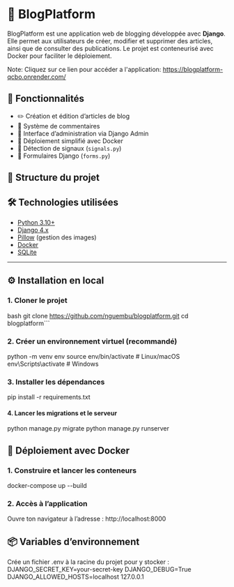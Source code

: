 # 📝 BlogPlatform

BlogPlatform est une application web de blogging développée avec **Django**. Elle permet aux utilisateurs de créer, modifier et supprimer des articles, ainsi que de consulter des publications. Le projet est conteneurisé avec Docker pour faciliter le déploiement.

Note: Cliquez sur ce lien pour accéder a l'application:  https://blogplatform-qcbo.onrender.com/

## 🚀 Fonctionnalités

- ✏️ Création et édition d’articles de blog
- 💬 Système de commentaires
- 🔐 Interface d’administration via Django Admin
- 🐳 Déploiement simplifié avec Docker
- 🔄 Détection de signaux (`signals.py`)
- 🧾 Formulaires Django (`forms.py`)

## 📁 Structure du projet


## 🛠️ Technologies utilisées

- [Python 3.10+](https://www.python.org/)
- [Django 4.x](https://www.djangoproject.com/)
- [Pillow](https://python-pillow.org/) (gestion des images)
- [Docker](https://www.docker.com/)
- [SQLite](https://www.sqlite.org/index.html)

---

## ⚙️ Installation en local

### 1. Cloner le projet

bash
git clone https://github.com/nguembu/blogplatform.git
cd blogplatform```

### 2. Créer un environnement virtuel (recommandé)
python -m venv env
source env/bin/activate  # Linux/macOS
env\\Scripts\\activate   # Windows

### 3. Installer les dépendances
pip install -r requirements.txt

#### 4. Lancer les migrations et le serveur
python manage.py migrate
python manage.py runserver

## 🐳 Déploiement avec Docker
### 1. Construire et lancer les conteneurs
docker-compose up --build
### 2. Accès à l’application
Ouvre ton navigateur à l’adresse :
http://localhost:8000

## 📦 Variables d’environnement
Crée un fichier .env à la racine du projet pour y stocker :
DJANGO_SECRET_KEY=your-secret-key
DJANGO_DEBUG=True
DJANGO_ALLOWED_HOSTS=localhost 127.0.0.1




